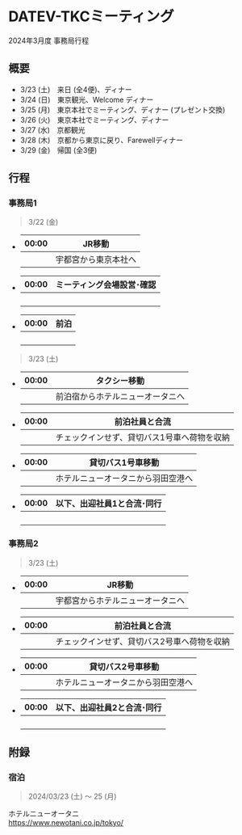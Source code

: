 # DATEV-TKCミーティング  

2024年3月度 事務局行程

## 概要

- 3/23 (土)　来日 (全4便)、ディナー
- 3/24 (日)　東京観光、Welcome ディナー
- 3/25 (月)　東京本社でミーティング、ディナー (プレゼント交換)
- 3/26 (火)　東京本社でミーティング、ディナー
- 3/27 (水)　京都観光
- 3/28 (木)　京都から東京に戻り、Farewellディナー
- 3/29 (金)　帰国 (全3便)

## 行程

### 事務局1

> 3/22 (金)

- |00:00|JR移動|
  |--:|--|
  ||宇都宮から東京本社へ|

- |00:00|ミーティング会場設営･確認|
  |--:|--|
  ||<br>|

- |00:00|前泊|
  |--:|--|
  ||<br>|

> 3/23 (土)

- |00:00|タクシー移動|
  |--:|--|
  ||前泊宿からホテルニューオータニへ|

- |00:00|前泊社員と合流|
  |--:|--|
  ||チェックインせず、貸切バス1号車へ荷物を収納|

- |00:00|貸切バス1号車移動|
  |--:|--|
  ||ホテルニューオータニから羽田空港へ|

- |00:00|以下、出迎社員1と合流･同行|
  |--:|--|
  ||<br>|

### 事務局2

> 3/23 (土)

- |00:00|JR移動|
  |--:|--|
  ||宇都宮からホテルニューオータニへ|

- |00:00|前泊社員と合流|
  |--:|--|
  ||チェックインせず、貸切バス2号車へ荷物を収納|

- |00:00|貸切バス2号車移動|
  |--:|--|
  ||ホテルニューオータニから羽田空港へ|

- |00:00|以下、出迎社員2と合流･同行|
  |--:|--|
  ||<br>|

## 附録

### 宿泊

> 2024/03/23 (土) ～ 25 (月)

ホテルニューオータニ  
https://www.newotani.co.jp/tokyo/
